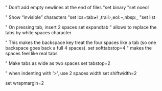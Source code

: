 " Don’t add empty newlines at the end of files
"set binary
"set noeol


" Show “invisible” characters
"set lcs=tab:▸\ ,trail:·,eol:¬,nbsp:_
"set list


" On pressing tab, insert 2 spaces
set expandtab " allows to replace the tabs by white spaces character


" This makes the backspace key treat the four spaces like a tab (so one backspace goes back a full 4 spaces).
set softtabstop=4 " makes the spaces feel like real tabs

" Make tabs as wide as two spaces
set tabstop=2

" when indenting with '>', use 2 spaces width
set shiftwidth=2

set wrapmargin=2
